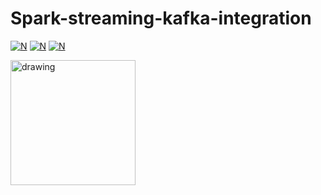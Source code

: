 # Spark-streaming-kafka-integration

[![N](https://www.python.org/static/img/python-logo.png)](https://www.python.org/) [![N](http://spark.apache.org/images/spark-logo-trademark.png)](http://spark.apache.org/) [![N](https://static01.nyt.com/images/2014/08/10/magazine/10wmt/10wmt-superJumbo-v4.jpg)](https://apps.twitter.com/)

<img src="https://static01.nyt.com/images/2014/08/10/magazine/10wmt/10wmt-superJumbo-v4.jpg" alt="drawing" height="200" width="200"/>
